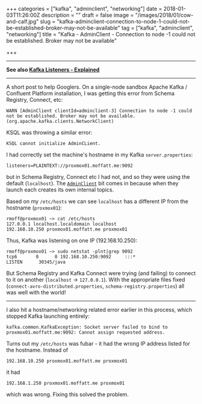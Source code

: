 +++
categories = ["kafka", "adminclient", "networking"]
date = 2018-01-03T11:26:00Z
description = ""
draft = false
image = "/images/2018/01/cow-and-calf.jpg"
slug = "kafka-adminclient-connection-to-node-1-could-not-be-established-broker-may-not-be-available"
tag = ["kafka", "adminclient", "networking"]
title = "Kafka - AdminClient - Connection to node -1 could not be established. Broker may not be available"

+++


----
**See also [Kafka Listeners - Explained](/2018/08/02/kafka-listeners-explained/)**

----


A short post to help Googlers. On a single-node sandbox Apache Kafka / Confluent Platform installation, I was getting this error from Schema Registry, Connect, etc: 

    WARN [AdminClient clientId=adminclient-3] Connection to node -1 could not be established. Broker may not be available. (org.apache.kafka.clients.NetworkClient)

KSQL was throwing a similar error: 

    KSQL cannot initialize AdminCLient.

I had correctly set the machine's hostname in my Kafka `server.properties`: 

    listeners=PLAINTEXT://proxmox01.moffatt.me:9092

but in Schema Registry, Connect etc I had not, and so they were using the default (`localhost`). The [`AdminClient`](https://kafka.apache.org/0110/javadoc/index.html?org/apache/kafka/clients/admin/AdminClient.html) bit comes in because when they launch each creates its own internal topics. 

Based on my `/etc/hosts` we can see `localhost` has a different IP from the hostname (`proxmox01`): 

```
rmoff@proxmox01 ~> cat /etc/hosts
127.0.0.1 localhost.localdomain localhost
192.168.10.250 proxmox01.moffatt.me proxmox01 
```

Thus, Kafka was listening on one IP (192.168.10.250): 

```
rmoff@proxmox01 ~> sudo netstat -plnt|grep 9092
tcp6       0      0 192.168.10.250:9092     :::*                    LISTEN      30345/java
```

But Schema Registry and Kafka Connect were trying (and failing) to connect to it on another (`localhost` → `127.0.0.1`). With the appropriate files fixed (`connect-avro-distributed.properties`, `schema-registry.properties`) all was well with the world!

---

I also hit a hostname/networking related error earlier in this process, which stopped Kafka launching entirely: 

    kafka.common.KafkaException: Socket server failed to bind to proxmox01.moffatt.me:9092: Cannot assign requested address.

Turns out my `/etc/hosts` was fubar - it had the wrong IP address listed for the hostname. Instead of 

    192.168.10.250 proxmox01.moffatt.me proxmox01 

it had

    192.168.1.250 proxmox01.moffatt.me proxmox01 

which was wrong. Fixing this solved the problem.
